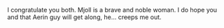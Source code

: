 I congratulate you both. Mjoll is a brave and  noble woman. I do hope you and that Aerin guy will get along, he... creeps me out.
